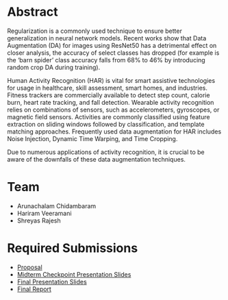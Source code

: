 # Abstract
Regularization is a commonly used technique to ensure better generalization in neural network models. Recent works show that Data Augmentation (DA) for images using ResNet50 has a detrimental effect on closer analysis, the accuracy of select classes has dropped (for example is the ‘barn spider’ class accuracy falls from 68% to 46% by introducing random crop DA during training). 

 Human Activity Recognition (HAR) is vital for smart assistive technologies for usage in healthcare, skill assessment, smart homes, and industries. Fitness trackers are commercially available to detect step count, calorie burn, heart rate tracking, and fall detection. Wearable activity recognition relies on combinations of sensors, such as accelerometers, gyroscopes, or magnetic field sensors. Activities are commonly classified using feature extraction on sliding windows followed by classification, and template matching approaches. Frequently used data augmentation for HAR includes Noise Injection, Dynamic Time Warping, and Time Cropping.

Due to numerous applications of activity recognition, it is crucial to be aware of the downfalls of these data augmentation techniques. 

# Team

* Arunachalam Chidambaram
* Hariram Veeramani
* Shreyas Rajesh

# Required Submissions

* [Proposal](./proposal.md)
* [Midterm Checkpoint Presentation Slides](./Midpoint_presentation.pdf)
* [Final Presentation Slides](./Final_Presentation.pdf)
* [Final Report](report)
